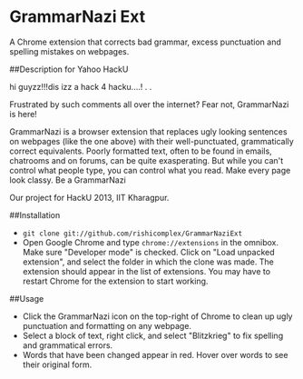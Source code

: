 GrammarNazi Ext
==============
A Chrome extension that corrects bad grammar, excess punctuation and spelling mistakes on webpages.

##Description for Yahoo HackU


hi guyzz!!!dis izz a hack 4 hacku....! . .

Frustrated by such comments all over the internet? Fear not, GrammarNazi is here!

GrammarNazi is a browser extension that replaces ugly looking sentences on webpages (like the one above) with their well-punctuated, grammatically correct equivalents. Poorly formatted text, often to be found in emails, chatrooms and on forums, can be quite exasperating. But while you can't control what people type, you can control what you read. Make every page look classy. Be a GrammarNazi

Our project for HackU 2013, IIT Kharagpur.

##Installation

<ul>
<li><code>git clone git://github.com/rishicomplex/GrammarNaziExt</code></li>
<li>Open Google Chrome and type <code>chrome://extensions</code> in the omnibox. Make sure "Developer mode" is checked. Click on "Load unpacked extension", and select the folder in which the clone was made. The extension should appear in the list of extensions. You may have to restart Chrome for the extension to start working.</li>
</ul>


##Usage
<ul>
<li>Click the GrammarNazi icon on the top-right of Chrome to clean up ugly punctuation and formatting on any webpage. </li>
<li>Select a block of text, right click, and select "Blitzkrieg" to fix spelling and grammatical errors.</li>
<li>Words that have been changed appear in red. Hover over words to see their original form.</li>
</ul>







